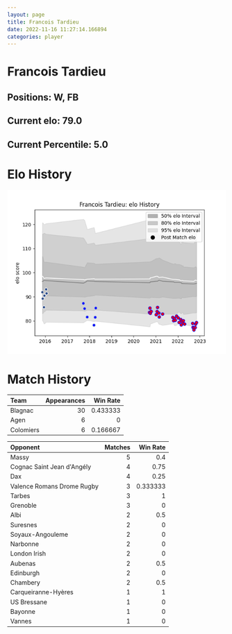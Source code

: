 ```yaml
---  
layout: page  
title: Francois Tardieu  
date: 2022-11-16 11:27:14.166894  
categories: player  
---
```

# Francois Tardieu

## Positions: W, FB

## Current elo: 79.0

## Current Percentile: 5.0

# Elo History


![elo history](history_FrancoisTardieu.png)
# Match History


| Team      |   Appearances |   Win Rate |
|:----------|--------------:|-----------:|
| Blagnac   |            30 |   0.433333 |
| Agen      |             6 |   0        |
| Colomiers |             6 |   0.166667 |

| Opponent                   |   Matches |   Win Rate |
|:---------------------------|----------:|-----------:|
| Massy                      |         5 |   0.4      |
| Cognac Saint Jean d'Angély |         4 |   0.75     |
| Dax                        |         4 |   0.25     |
| Valence Romans Drome Rugby |         3 |   0.333333 |
| Tarbes                     |         3 |   1        |
| Grenoble                   |         3 |   0        |
| Albi                       |         2 |   0.5      |
| Suresnes                   |         2 |   0        |
| Soyaux-Angouleme           |         2 |   0        |
| Narbonne                   |         2 |   0        |
| London Irish               |         2 |   0        |
| Aubenas                    |         2 |   0.5      |
| Edinburgh                  |         2 |   0        |
| Chambery                   |         2 |   0.5      |
| Carqueiranne-Hyères        |         1 |   1        |
| US Bressane                |         1 |   0        |
| Bayonne                    |         1 |   0        |
| Vannes                     |         1 |   0        |
